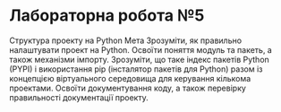 # Лабораторна робота №5 

Структура проекту на Python Мета Зрозуміти, як правильно налаштувати проект на Python. Освоїти поняття модуль та пакеть, а також механізми імпорту. Зрозуміти, що таке індекс пакетів Python (PYPI) і використання pip (інсталятор пакетів для Python) разом із концепцією віртуального середовища для керування кількома проектами. Освоїти документування коду, а також перевірку правильності документації проекту.
